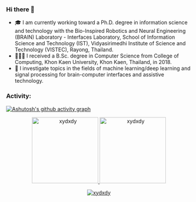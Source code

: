 ### Hi there 👋

- 🎓 I am currently working toward a Ph.D. degree in information science and technology with the Bio-Inspired Robotics and Neural Engineering (BRAIN) Laboratory - Interfaces Laboratory, School of Information Science and Technology (IST), Vidyasirimedhi Institute of Science and Technology (VISTEC), Rayong, Thailand.
- 👨🏻‍💻 I received a B.Sc. degree in Computer Science from College of Computing, Khon Kaen University, Khon Kaen, Thailand, in 2018.
- 🧠 I investigate topics in the fields of machine learning/deep learning and signal processing for brain-computer interfaces and assistive technology.

<h3 align="left">Activity:</h3>

[![Ashutosh's github activity graph](https://github-readme-activity-graph.vercel.app/graph?username=xydxdy&bg_color=100f0f&color=4c5e9e&line=4c569e&point=403e41&area=true&hide_border=true)](https://github.com/ashutosh00710/github-readme-activity-graph)

<div align="center">
  <a href="https://github.com/xydxdy">
    <img height="180em" src="https://github-readme-stats.vercel.app/api/top-langs?username=xydxdy&show_icons=true&locale=en&layout=compact&theme=tokyonight" alt="xydxdy"/>
    <img height="180em" src="https://github-readme-stats.vercel.app/api?username=xydxdy&show_icons=true&locale=en&layout=compact&theme=tokyonight" alt="xydxdy"/>
  </a>
</div>
<p align="center">
  <a href="https://github.com/xydxdy">
    <img src="https://github-readme-streak-stats.herokuapp.com/?user=xydxdy&&theme=tokyonight" alt="xydxdy" />
  </a>
</p>

<!--
**topsecret-cs/topsecret-cs** is a ✨ _special_ ✨ repository because its `README.md` (this file) appears on your GitHub profile.

Here are some ideas to get you started:

- 🔭 I’m currently working on ...
- 🌱 I’m currently learning ...
- 👯 I’m looking to collaborate on ...
- 🤔 I’m looking for help with ...
- 💬 Ask me about ...
- 📫 How to reach me: ...
- 😄 Pronouns: ...
- ⚡ Fun fact: ...
-->
